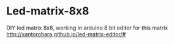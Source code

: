 # Led-matrix-8x8
DIY led matrix 8x8, working in arduino
8 bit editor for this matrix http://xantorohara.github.io/led-matrix-editor/#
